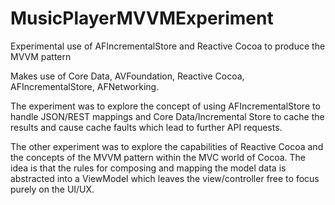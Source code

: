 MusicPlayerMVVMExperiment
=========================

Experimental use of AFIncrementalStore and Reactive Cocoa to produce the MVVM pattern

Makes use of Core Data, AVFoundation, Reactive Cocoa, AFIncrementalStore, AFNetworking.

The experiment was to explore the concept of using AFIncrementalStore to handle JSON/REST mappings 
and Core Data/Incremental Store to cache the results and cause cache faults which lead to further 
API requests.

The other experiment was to explore the capabilities of Reactive Cocoa and the concepts of the 
MVVM pattern within the MVC world of Cocoa.  The idea is that the rules for composing and mapping
the model data is abstracted into a ViewModel which leaves the view/controller free to focus
purely on the UI/UX.